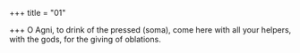 +++
title = "01"

+++
O Agni, to drink of the pressed (soma), come here with all your helpers, with the gods, for the giving of oblations.  